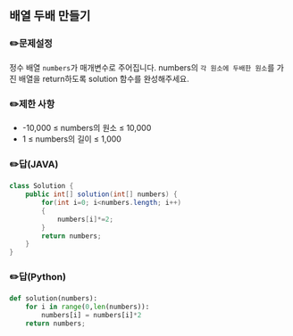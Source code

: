 ## <b>배열 두배 만들기</b>
### ✏️문제설정
정수 배열 `numbers`가 매개변수로 주어집니다. numbers의 `각 원소에 두배한 원소`를 가진 배열을 return하도록 solution 함수를 완성해주세요.
### ✏️제한 사항
* -10,000 ≤ numbers의 원소 ≤ 10,000
* 1 ≤ numbers의 길이 ≤ 1,000
### ✏️답(JAVA)
```java
class Solution {
    public int[] solution(int[] numbers) {
        for(int i=0; i<numbers.length; i++)
        {
            numbers[i]*=2;
        }
        return numbers;
    }
}
```
### ✏️답(Python)
```python
def solution(numbers):
    for i in range(0,len(numbers)):
        numbers[i] = numbers[i]*2
    return numbers;
```
